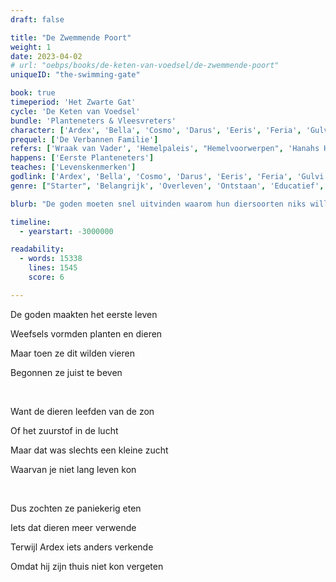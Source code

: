 ```yaml
---
draft: false

title: "De Zwemmende Poort"
weight: 1
date: 2023-04-02
# url: "oebps/books/de-keten-van-voedsel/de-zwemmende-poort"
uniqueID: "the-swimming-gate"

book: true
timeperiod: 'Het Zwarte Gat'
cycle: 'De Keten van Voedsel'
bundle: 'Planteneters & Vleesvreters'
character: ['Ardex', 'Bella', 'Cosmo', 'Darus', 'Eeris', 'Feria', 'Gulvi', 'Hanah']
prequel: ['De Verbannen Familie']
refers: ['Wraak van Vader', 'Hemelpaleis', "Hemelvoorwerpen", 'Hanahs Hemelportaal', 'Vuurring', 'Hemelse Bloemen van Eeris', 'Windvlaagvleugel', "Troon van de Toekomst", "Zyme", "Dalas", "Vlamvreter", "Hespryhond", "Boek der Betekenis", "Laterwater", "Zielscheurder", "Midterrazee", "Somsgevuld", "Dagrivier"]
happens: ['Eerste Planteneters']
teaches: ['Levenskenmerken']
godlink: ['Ardex', 'Bella', 'Cosmo', 'Darus', 'Eeris', 'Feria', 'Gulvi', 'Hanah']
genre: ["Starter", 'Belangrijk', 'Overleven', 'Ontstaan', 'Educatief', 'Familie', 'Goden', 'Gesprekken', "Biologie"]

blurb: "De goden moeten snel uitvinden waarom hun diersoorten niks willen doen en uitsterven. Maar een mysterieuze kracht werkt tegen en verleidt Ardex met een verraderlijke belofte: een manier om weer naar huis te komen."

timeline:
  - yearstart: -3000000

readability:
  - words: 15338
    lines: 1545
    score: 6

---
```


De goden maakten het eerste leven

Weefsels vormden planten en dieren

Maar toen ze dit wilden vieren

Begonnen ze juist te beven

&nbsp;

Want de dieren leefden van de zon

Of het zuurstof in de lucht

Maar dat was slechts een kleine zucht

Waarvan je niet lang leven kon

&nbsp;

Dus zochten ze paniekerig eten

Iets dat dieren meer verwende

Terwijl Ardex iets anders verkende

Omdat hij zijn thuis niet kon vergeten